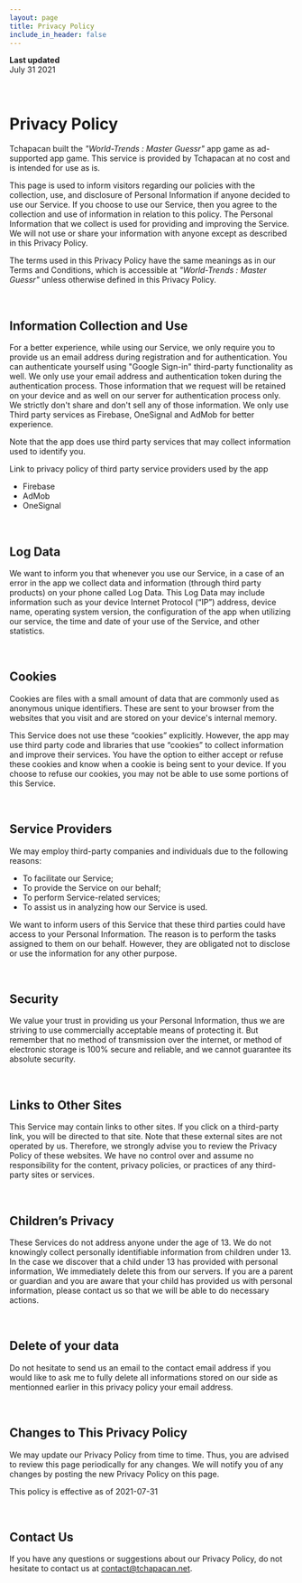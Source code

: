 ```yaml
---
layout: page
title: Privacy Policy
include_in_header: false
---
```


**Last updated**  
July 31 2021

<br>

# Privacy Policy

Tchapacan built the _"World-Trends : Master Guessr"_ app game as ad-supported app game. This service is provided by Tchapacan at no cost and is intended for use as is.

This page is used to inform visitors regarding our policies with the collection, use, and disclosure of Personal Information if anyone decided to use our Service.
If you choose to use our Service, then you agree to the collection and use of information in relation to this policy. The Personal Information that we collect is used for providing and improving the Service. We will not use or share your information with anyone except as described in this Privacy Policy.


The terms used in this Privacy Policy have the same meanings as in our Terms and Conditions, which is accessible at _"World-Trends : Master Guessr"_ unless otherwise defined in this Privacy Policy.

<br>

## Information Collection and Use

For a better experience, while using our Service, we only require you to provide us an email address during registration and for authentication. You can authenticate yourself using "Google Sign-in" third-party functionality as well. We only use your email address and authentication token during the authentication process.
Those information that we request will be retained on your device and as well on our server for authentication process only. We strictly don't share and don't sell any of those information.
We only use Third party services as Firebase, OneSignal and AdMob for better experience.

Note that the app does use third party services that may collect information used to identify you.

Link to privacy policy of third party service providers used by the app

-   Firebase
-   AdMob
-   OneSignal

<br>

## Log Data

We want to inform you that whenever you use our Service, in a case of an error in the app we collect data and information (through third party products) on your phone called Log Data. This Log Data may include information such as your device Internet Protocol (“IP”) address, device name, operating system version, the configuration of the app when utilizing our service, the time and date of your use of the Service, and other statistics.

<br>

## Cookies

Cookies are files with a small amount of data that are commonly used as anonymous unique identifiers. These are sent to your browser from the websites that you visit and are stored on your device's internal memory.

This Service does not use these “cookies” explicitly. However, the app may use third party code and libraries that use “cookies” to collect information and improve their services. You have the option to either accept or refuse these cookies and know when a cookie is being sent to your device. If you choose to refuse our cookies, you may not be able to use some portions of this Service.

<br>

## Service Providers

We may employ third-party companies and individuals due to the following reasons:

-   To facilitate our Service;
-   To provide the Service on our behalf;
-   To perform Service-related services;
-   To assist us in analyzing how our Service is used.

We want to inform users of this Service that these third parties could have access to your Personal Information. The reason is to perform the tasks assigned to them on our behalf. However, they are obligated not to disclose or use the information for any other purpose.

<br>

## Security

We value your trust in providing us your Personal Information, thus we are striving to use commercially acceptable means of protecting it. But remember that no method of transmission over the internet, or method of electronic storage is 100% secure and reliable, and we cannot guarantee its absolute security.

<br>

## Links to Other Sites

This Service may contain links to other sites. If you click on a third-party link, you will be directed to that site. Note that these external sites are not operated by us. Therefore, we strongly advise you to review the Privacy Policy of these websites. We have no control over and assume no responsibility for the content, privacy policies, or practices of any third-party sites or services.

<br>

## Children’s Privacy

These Services do not address anyone under the age of 13. We do not knowingly collect personally identifiable information from children under 13. In the case we discover that a child under 13 has provided with personal information, We immediately delete this from our servers. If you are a parent or guardian and you are aware that your child has provided us with personal information, please contact us so that we will be able to do necessary actions.

<br>

## Delete of your data
Do not hesitate to send us an email to the contact email address if you would like to ask me to fully delete all informations stored on our side as mentionned earlier in this privacy policy your email address.

<br>

## Changes to This Privacy Policy

We may update our Privacy Policy from time to time. Thus, you are advised to review this page periodically for any changes. We will notify you of any changes by posting the new Privacy Policy on this page.


This policy is effective as of 2021-07-31

<br>

## Contact Us

If you have any questions or suggestions about our Privacy Policy, do not hesitate to contact us at contact@tchapacan.net.

